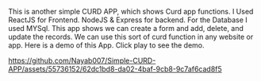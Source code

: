 
This is another simple CURD APP, which shows Curd app functions. I Used ReactJS for Frontend. NodeJS & Express for backend. For the Database I used MYSql. This app shows we can create a form and add, delete, and update the records. We can use this sort of curd function in any website or app. 
Here is a demo of this App. Click play to see the demo. 


https://github.com/Nayab007/Simple-CURD-APP/assets/55736152/62dc1bd8-da02-4baf-9cb8-9c7af6cad8f5

